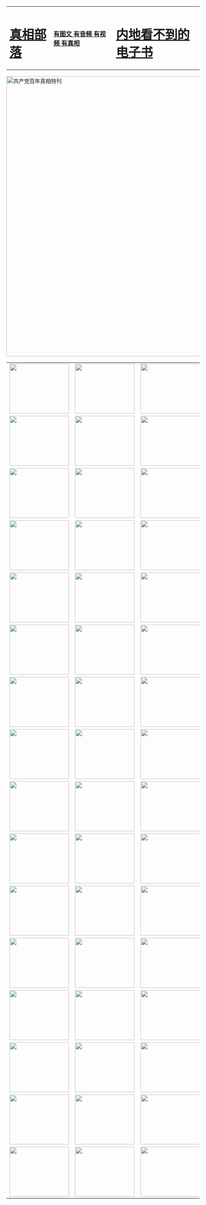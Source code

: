 <table>
<tr>

<td>
	<H1><a href="http://s83.brosela-on.com/zx/">真相部落</a></H1>
</td>
<td>
	<H4><a href="http://s83.brosela-on.com/zx/">有图文 有音频 有视频 有真相</a></H4>
</td>
<td>
	<H1><a href="http://s83.brosela-on.com/book/"> 内地看不到的电子书</a></H1>
</td>
</tr>
</table>

 <div ><a href="http://s83.brosela-on.com/zx/bngcd/"><img src="http://s83.brosela-on.com/zx/bngcd/gcdbnzx.jpg" width="730"  border="0" alt="共产党百年真相特刊"></a></div>

<table>
<tr>
	<td><a href="http://29.bsz44.com/xtr/107/"><img  src ="http://29.bsz44.com/pic/2017/02/107.jpg" width="155px" height="130px"></a></td>
	<td><a href="http://29.bsz44.com/xtr/829/"><img src ="http://29.bsz44.com/pic/2017/02/829.jpg" width="155px" height="130px"></a></td>
	<td><a href="http://29.bsz44.com/xtr/69/"><img  src ="http://29.bsz44.com/pic/2017/02/69.jpg" width="155px" height="130px"></a></td>
	<td><a href="http://29.bsz44.com/xtr/99/"><img  src ="http://29.bsz44.com/pic/2017/02/99.jpg" width="155px" height="130px"></a></td>
</tr>
<tr>
	<td><a href="http://29.bsz44.com/xtr/40/"><img  src ="http://29.bsz44.com/pic/2017/02/40.jpg" width="155px" height="130px"></a></td>
	<td><a href="http://29.bsz44.com/xtr/20/"><img  src ="http://29.bsz44.com/pic/2017/02/20.jpg" width="155px" height="130px"></a></td>
	<td><a href="http://29.bsz44.com/xtr/81/"><img  src ="http://29.bsz44.com/pic/2017/02/81.jpg" width="155px" height="130px"></a></td>
	<td><a href="http://29.bsz44.com/xtr/2/"><img  src ="http://29.bsz44.com/pic/2017/02/2.jpg" width="155px" height="130px"></a></td>
</tr>
<tr>
	<td><a href="http://29.bsz44.com/xtr/86/"><img  src ="http://29.bsz44.com/pic/2017/02/86.jpg" width="155px" height="130px"></a></td>
	<td><a href="http://29.bsz44.com/xtr/109/"><img  src ="http://29.bsz44.com/pic/2017/02/109.jpg" width="155px" height="130px"></a></td>
	<td><a href="http://29.bsz44.com/xtr/1378/"><img  src ="http://29.bsz44.com/pic/2017/02/1378.jpg" width="155px" height="130px"></a></td>
	<td><a href="http://29.bsz44.com/xtr/57/"><img  src ="http://29.bsz44.com/pic/2017/02/57.jpg" width="155px" height="130px"></a></td>
</tr>
<tr>
	<td><a href="http://29.bsz44.com/xtr/1219/"><img  src ="http://29.bsz44.com/pic/2017/02/1219.jpg" width="155px" height="130px"></a></td>
	<td><a href="http://29.bsz44.com/xtr/1220/"><img  src ="http://29.bsz44.com/pic/2017/02/1220.jpg" width="155px" height="130px"></a></td>
	<td><a href="http://29.bsz44.com/xtr/1221/"><img  src ="http://29.bsz44.com/pic/2017/02/1221.jpg" width="155px" height="130px"></a></td>
	<td><a href="http://29.bsz44.com/xtr/51/"><img  src ="http://29.bsz44.com/pic/2017/02/51.jpg" width="155px" height="130px"></a></td>
</tr>
<tr>
	<td><a href="http://29.bsz44.com/xtr/1055/"><img  src ="http://29.bsz44.com/pic/2017/02/1055.jpg" width="155px" height="130px"></a></td>
	<td><a href="http://29.bsz44.com/xtr/611/"><img  src ="http://29.bsz44.com/pic/2017/02/611.jpg" width="155px" height="130px"></a></td>
	<td><a href="http://29.bsz44.com/xtr/1121/"><img  src ="http://29.bsz44.com/pic/2017/02/1121.jpg" width="155px" height="130px"></a></td>
	<td><a href="http://29.bsz44.com/xtr/610/"><img  src ="http://29.bsz44.com/pic/2017/02/610.jpg" width="155px" height="130px"></a></td>
</tr>
<tr>
	<td><a href="http://29.bsz44.com/xtr/1128/"><img  src ="http://29.bsz44.com/pic/2017/02/1128.jpg" width="155px" height="130px"></a></td>
	<td><a href="http://29.bsz44.com/xtr/1395/"><img  src ="http://29.bsz44.com/pic/2017/02/1406.jpg" width="155px" height="130px"></a></td>
	<td><a href="http://29.bsz44.com/xtr/1407/"><img  src ="http://29.bsz44.com/pic/2017/02/1407.jpg" width="155px" height="130px"></a></td>
	<td><a href="http://29.bsz44.com/xtr/934/"><img  src ="http://29.bsz44.com/pic/2017/02/934.jpg" width="155px" height="130px"></a></td>
</tr>
<tr>
	<td><a href="http://29.bsz44.com/xtr/641/"><img  src ="http://29.bsz44.com/pic/2017/02/641.jpg" width="155px" height="130px"></a></td>
	<td><a href="http://29.bsz44.com/xtr/949/"><img  src ="http://29.bsz44.com/pic/2017/02/949.jpg" width="155px" height="130px"></a></td>
	<td><a href="http://29.bsz44.com/xtr/112/"><img  src ="http://29.bsz44.com/pic/2017/02/112.jpg" width="155px" height="130px"></a></td>
	<td><a href="http://29.bsz44.com/xtr/812/"><img  src ="http://29.bsz44.com/pic/2017/02/812.jpg" width="155px" height="130px"></a></td>
</tr>
<tr>
	<td><a href="http://29.bsz44.com/xtr/103/"><img  src ="http://29.bsz44.com/pic/2017/02/103.jpg" width="155px" height="130px"></a></td>
	<td><a href="http://29.bsz44.com/xtr/3/"><img  src ="http://29.bsz44.com/pic/2017/02/3.jpg" width="155px" height="130px"></a></td>
	<td><A href="http://29.bsz44.com/mp4/zx/2015/11/Lkmtt.mp4" target="_blank" title="莲开满天庭"><img  src="http://29.bsz44.com/pic/2015/11/Lkmtt3480_jssor.jpg"  width="155px" height="130px"></A></td>
	<td><A href="http://29.bsz44.com/mp4/zx/2015/11/2013513.mp4" target="_blank" title="飞旋的法轮"><img  src="http://29.bsz44.com/pic/2015/11/falun480_jssor.jpg"  width="155px" height="130px"></A></td>
</tr>
<tr>
	<td><A href="http://29.bsz44.com/mp4/zx/2015/11/NYParade.mp4" target="_blank" title="2004年4月10日法轮功纽约大游行"><img  src="http://29.bsz44.com/pic/2015/11/nyparade480_jssor.jpg"  width="155px" height="130px"></A></td>
	<td><A href="http://29.bsz44.com/mp4/news617/2015/05/WEB_s28093.mp4" target="_blank" title="2015年世界法轮大法日特别报导"><img  src="http://29.bsz44.com/pic/2015/11/p6752711a666997037_jssor.jpg"  width="155px" height="130px"></A></td>
	<td><A href="http://29.bsz44.com/mp4/news829/2015/11/30211_326650.mp4" target="_blank" title="沧州绑架案连审四天 民众抹泪称审好人"><img  src="http://29.bsz44.com/pic/2015/11/changzhou2480_jssor.jpg"  width="155px" height="130px"></A></td>
	<td><A href="http://29.bsz44.com/mp4/mhph/2015/10/changzhou.mp4" target="_blank" title="沧州真相--狮城血泪"><img  src="http://29.bsz44.com/pic/2015/11/changzhou480_jssor.jpg"  width="155px" height="130px"></A></td>
</tr>
<tr>
	<td><A href="http://29.bsz44.com/mp4/mhjd/mhjd_55.mp4" target="_blank" title="正义律师与无罪辩护"><img  src="http://29.bsz44.com/pic/2015/11/wzbh480_jssor.jpg"  width="155px" height="130px"></A></td>
	<td><A href="http://29.bsz44.com/mp4/zx/2015/11/layerkcs.mp4" target="_blank" title="中国的良心--高智晟律师"><img  src="http://29.bsz44.com/pic/2015/11/layerkcs2480_jssor.jpg"  width="155px" height="130px"></A></td>
	<td><A href="http://29.bsz44.com/mp4/mhph/2015/10/szxl.mp4" target="_blank" title="神州血泪--北京、大庆、广东、哈尔滨"><img  src="http://29.bsz44.com/pic/2015/11/szxl480_jssor.jpg"  width="155px" height="130px"></A></td>
	<td><A href="http://29.bsz44.com/mp4/zx/2015/11/TangShanFFXS.mp4" target="_blank" title="真相纪录片：凤凰新生"><img  src="http://29.bsz44.com/pic/2015/11/fhxs2480_jssor.jpg"  width="155px" height="130px"></A></td>
</tr>
<tr>
	<td><A href="http://29.bsz44.com/mp4/zx/2015/11/jidong.mp4" target="_blank" title="冀东监狱的罪恶"><img  src="http://29.bsz44.com/pic/2015/11/jidong480_jssor.jpg"  width="155px" height="130px"></A></td>
	<td><A href="http://29.bsz44.com/mp4/mhph/2015/10/tangshan.mp4" target="_blank" title="凤凰血泪"><img  src="http://29.bsz44.com/pic/2015/11/tangshan480_jssor.jpg"  width="155px" height="130px"></A>
					</div></td>
	<td>	<A href="http://29.bsz44.com/mp4/mhph/2015/10/zfxtzxl.mp4" target="_blank" title="政法系统罪行录--唐山篇"><img  src="http://29.bsz44.com/pic/2015/11/zfxtzxl480_jssor.jpg"  width="155px" height="130px"></A></td>
	<td><A href="http://29.bsz44.com/mp4/mhph/2015/10/QDBG.mp4" target="_blank" title="青岛悲歌"><img  src="http://29.bsz44.com/pic/2015/10/qdbg2480_jssor.jpg"  width="155px" height="130px"></A></td>
</tr>
<tr>
	<td><A href="http://29.bsz44.com/mp4/mhph/2015/10/huludao.mp4" target="_blank" title="葫芦岛永恒的见证"><img  src="http://29.bsz44.com/pic/2015/10/huludao480_jssor.jpg"  width="155px" height="130px"></A></td>
	<td><A href="http://29.bsz44.com/mp4/mhph/2015/10/qbzx.mp4" target="_blank" title="湖畔泉边听真相-济南泉城的传奇"><img  src="http://29.bsz44.com/pic/2015/10/hupan480_jssor.jpg"  width="155px" height="130px"></A></td>
	<td><A href="http://29.bsz44.com/mp4/mhph/2015/10/baoding_dvd_v2.mp4" target="_blank" title="燕赵悲歌"><img  src="http://29.bsz44.com/pic/2015/10/yzbg480_jssor.jpg"  width="155px" height="130px"></A></td>
	<td><A href="http://29.bsz44.com/mp4/zx/2015/11/meihuashi_complete_ED2.0.mp4" target="_blank" title="梅花诗完整版"><img  src="http://29.bsz44.com/pic/2015/11/mhs480_jssor.jpg"  width="155px" height="130px"></A></td>
</tr>
<tr>
	<td><A href="http://29.bsz44.com/mp4/zx/2015/11/fengbei512k.mp4" target="_blank" title="丰碑"><img  src="http://29.bsz44.com/pic/2015/11/fongbei480_jssor.jpg"  width="155px" height="130px"></A></td>
	<td><A href="http://29.bsz44.com/mp4/zx/2015/11/fytdxComplete.mp4" target="_blank" title="风雨天地行全集"><img  src="http://29.bsz44.com/pic/2015/11/fytdxWhite480_jssor.jpg"  width="155px" height="130px"></A></td>
	<td><A href="http://29.bsz44.com/mp4/zx/2015/11/JianZheng.mp4" target="_blank" title="见证"><img  src="http://29.bsz44.com/pic/2015/11/witness480_jssor.jpg"  width="155px" height="130px"></A></td>
	<td><A href="http://29.bsz44.com/mp4/mhph/2015/10/hcym.mp4" target="_blank" title="红朝阴谋"><img  src="http://29.bsz44.com/pic/2015/10/hcym480_jssor.jpg"  width="155px" height="130px"></A></td>
</tr>
<tr>
	<td><A href="http://29.bsz44.com/mp4/zx/2015/11/zfzxPalV3.mp4" target="_blank" title="是自焚还是骗局"><img  src="http://29.bsz44.com/pic/2015/11/zfzx4805_jssor.jpg"  width="155px" height="130px"></A></td>
	<td><A href="http://29.bsz44.com/mp4/zx/2015/11/lsdspMsyTd.mp4" target="_blank" title="历史的审判"><img  src="http://29.bsz44.com/pic/2015/11/lsdsp480_jssor.jpg"  width="155px" height="130px"></A></td>
	<td><A href="http://29.bsz44.com/mp4/news886/2015/11/concat886.mp4" target="_blank" title="一周全球控告江泽民"><img  src="http://29.bsz44.com/pic/2015/11/news886480_jssor.jpg"  width="155px" height="130px"></A></td>
	<td><A href="http://29.bsz44.com/mp4/news1378/2014/08/CQSD_s0_e4_v2_i0-CQSD_4-video.mp4" target="_blank" title="欧洲的抉择"><img  src="http://29.bsz44.com/pic/2015/11/p5143421a564166643-ss_jssor.jpg"  width="155px" height="130px"></A></td>
</tr>
<tr>
	<td><A href="http://29.bsz44.com/mp4/zx/2015/11/hk20150720parade.mp4" target="_blank" title="港法轮功反迫害大游行 大陆游客震撼"><img  src="http://29.bsz44.com/pic/2015/11/281098-ss_jssor.jpg"  width="155px" height="130px"></A></td>
	<td><A href="http://29.bsz44.com/mp4/zx/2015/11/20150720hkParade512k.mp4" target="_blank" title="香港法轮功720游行声援诉江潮"><img  src="http://29.bsz44.com/pic/2015/11/2015720parade480_jssor.jpg"  width="155px" height="130px"></A></td>
	<td><A href="http://29.bsz44.com/mp4/zx/2015/11/hktdc512.mp4" target="_blank" title="香港退党潮"><img  src="http://29.bsz44.com/pic/2015/11/hktdc480_jssor.jpg"  width="155px" height="130px"></A></td>
	<td><A href="http://29.bsz44.com/mp4/news413/2015/11/concat413.mp4" target="_blank" title="本月退党精选"><img  src="http://29.bsz44.com/pic/2015/11/tuidang480_jssor.jpg"  width="155px" height="130px"></A></td>
</tr>
<tr>
	<td><A href="http://29.bsz44.com/mp4/news823/2015/11/TSZG_British_1_QA_A_TSZG-61-1_XinHaoNianZuoZh_P617180.mp4" target="_blank" title="辛灏年：纪念《九评共产党》发表十周年演讲"><img  src="http://29.bsz44.com/pic/2015/11/xhn9p10480_jssor.jpg"  width="155px" height="130px"></A></td>
	<td><A href="http://29.bsz44.com/mp4/news57/2015/11/JPGCD8.mp4" target="_blank" title="【九评之八】评中国共产党的邪教本质"><img  src="http://29.bsz44.com/pic/2015/11/9pkcd8p480_jssor.jpg"  width="155px" height="130px"></A></td>
	<td><A href="http://29.bsz44.com/mp4/other/kao.Chih.Sheng_story.mp4"  target="_blank" title="超越恐惧:高智晟的故事"				style="font-size:20px;"><img src="http://29.bsz44.com/pic/2016/12/GZS201408070902.jpg"  width="155px" height="130px">
						</A></td>
	<td><A href="http://29.bsz44.com/mp4/zx/2016/11/oh10yearsInv.mp4"  target="_blank" title="纪录片《活摘 十年调查》完整版" style="font-size:20px;"><img src="http://29.bsz44.com/pic/2016/11/10yearsOHinv.jpg"  width="155px" height="130px">
						</A></td>
</tr>
</table>



